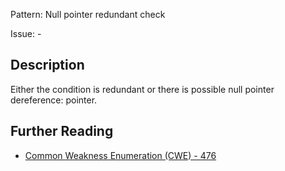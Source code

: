 Pattern: Null pointer redundant check

Issue: -

## Description

Either the condition is redundant or there is possible null pointer dereference: pointer.

## Further Reading

* [Common Weakness Enumeration (CWE) - 476](https://cwe.mitre.org/data/definitions/476.html)